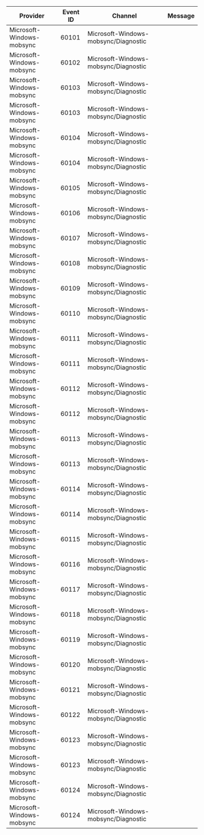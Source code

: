 Provider                   |  Event ID  |  Channel                               |  Message
---------------------------|------------|----------------------------------------|---------
Microsoft-Windows-mobsync  |  60101     |  Microsoft-Windows-mobsync/Diagnostic  |
Microsoft-Windows-mobsync  |  60102     |  Microsoft-Windows-mobsync/Diagnostic  |
Microsoft-Windows-mobsync  |  60103     |  Microsoft-Windows-mobsync/Diagnostic  |
Microsoft-Windows-mobsync  |  60103     |  Microsoft-Windows-mobsync/Diagnostic  |
Microsoft-Windows-mobsync  |  60104     |  Microsoft-Windows-mobsync/Diagnostic  |
Microsoft-Windows-mobsync  |  60104     |  Microsoft-Windows-mobsync/Diagnostic  |
Microsoft-Windows-mobsync  |  60105     |  Microsoft-Windows-mobsync/Diagnostic  |
Microsoft-Windows-mobsync  |  60106     |  Microsoft-Windows-mobsync/Diagnostic  |
Microsoft-Windows-mobsync  |  60107     |  Microsoft-Windows-mobsync/Diagnostic  |
Microsoft-Windows-mobsync  |  60108     |  Microsoft-Windows-mobsync/Diagnostic  |
Microsoft-Windows-mobsync  |  60109     |  Microsoft-Windows-mobsync/Diagnostic  |
Microsoft-Windows-mobsync  |  60110     |  Microsoft-Windows-mobsync/Diagnostic  |
Microsoft-Windows-mobsync  |  60111     |  Microsoft-Windows-mobsync/Diagnostic  |
Microsoft-Windows-mobsync  |  60111     |  Microsoft-Windows-mobsync/Diagnostic  |
Microsoft-Windows-mobsync  |  60112     |  Microsoft-Windows-mobsync/Diagnostic  |
Microsoft-Windows-mobsync  |  60112     |  Microsoft-Windows-mobsync/Diagnostic  |
Microsoft-Windows-mobsync  |  60113     |  Microsoft-Windows-mobsync/Diagnostic  |
Microsoft-Windows-mobsync  |  60113     |  Microsoft-Windows-mobsync/Diagnostic  |
Microsoft-Windows-mobsync  |  60114     |  Microsoft-Windows-mobsync/Diagnostic  |
Microsoft-Windows-mobsync  |  60114     |  Microsoft-Windows-mobsync/Diagnostic  |
Microsoft-Windows-mobsync  |  60115     |  Microsoft-Windows-mobsync/Diagnostic  |
Microsoft-Windows-mobsync  |  60116     |  Microsoft-Windows-mobsync/Diagnostic  |
Microsoft-Windows-mobsync  |  60117     |  Microsoft-Windows-mobsync/Diagnostic  |
Microsoft-Windows-mobsync  |  60118     |  Microsoft-Windows-mobsync/Diagnostic  |
Microsoft-Windows-mobsync  |  60119     |  Microsoft-Windows-mobsync/Diagnostic  |
Microsoft-Windows-mobsync  |  60120     |  Microsoft-Windows-mobsync/Diagnostic  |
Microsoft-Windows-mobsync  |  60121     |  Microsoft-Windows-mobsync/Diagnostic  |
Microsoft-Windows-mobsync  |  60122     |  Microsoft-Windows-mobsync/Diagnostic  |
Microsoft-Windows-mobsync  |  60123     |  Microsoft-Windows-mobsync/Diagnostic  |
Microsoft-Windows-mobsync  |  60123     |  Microsoft-Windows-mobsync/Diagnostic  |
Microsoft-Windows-mobsync  |  60124     |  Microsoft-Windows-mobsync/Diagnostic  |
Microsoft-Windows-mobsync  |  60124     |  Microsoft-Windows-mobsync/Diagnostic  |
